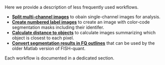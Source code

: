 
Here we provide a description of less frequently used workflows.  

* [**Split multi-channel images**](workflows-fiji-split-channels.md) to obain single-channel images for analysis.
* [**Create numbered label images**](workflows-create-numbered-labels.md) to create an image with color-code segmentation masks including their identifer.
* [**Calculate distance to objects**](workflows-distance-objects.md) to calculate images summarizing which object is closest to each pixel.
* [**Convert segmentation results in FQ outlines**](workflows-create-fq-outlines.md) that can be used by the older Matlab version of FISH-quant.

Each workflow is documented in a dedicated section.